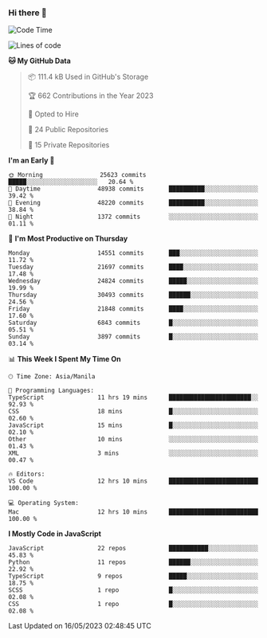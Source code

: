 ### Hi there 👋

<!--START_SECTION:waka-->
![Code Time](http://img.shields.io/badge/Code%20Time-269%20hrs%2016%20mins-blue)

![Lines of code](https://img.shields.io/badge/From%20Hello%20World%20I%27ve%20Written-57.1%20million%20lines%20of%20code-blue)

**🐱 My GitHub Data** 

> 📦 111.4 kB Used in GitHub's Storage 
 > 
> 🏆 662 Contributions in the Year 2023
 > 
> 💼 Opted to Hire
 > 
> 📜 24 Public Repositories 
 > 
> 🔑 15 Private Repositories 
 > 
**I'm an Early 🐤** 

```text
🌞 Morning                25623 commits       █████░░░░░░░░░░░░░░░░░░░░   20.64 % 
🌆 Daytime                48938 commits       ██████████░░░░░░░░░░░░░░░   39.42 % 
🌃 Evening                48220 commits       ██████████░░░░░░░░░░░░░░░   38.84 % 
🌙 Night                  1372 commits        ░░░░░░░░░░░░░░░░░░░░░░░░░   01.11 % 
```
📅 **I'm Most Productive on Thursday** 

```text
Monday                   14551 commits       ███░░░░░░░░░░░░░░░░░░░░░░   11.72 % 
Tuesday                  21697 commits       ████░░░░░░░░░░░░░░░░░░░░░   17.48 % 
Wednesday                24824 commits       █████░░░░░░░░░░░░░░░░░░░░   19.99 % 
Thursday                 30493 commits       ██████░░░░░░░░░░░░░░░░░░░   24.56 % 
Friday                   21848 commits       ████░░░░░░░░░░░░░░░░░░░░░   17.60 % 
Saturday                 6843 commits        █░░░░░░░░░░░░░░░░░░░░░░░░   05.51 % 
Sunday                   3897 commits        █░░░░░░░░░░░░░░░░░░░░░░░░   03.14 % 
```


📊 **This Week I Spent My Time On** 

```text
🕑︎ Time Zone: Asia/Manila

💬 Programming Languages: 
TypeScript               11 hrs 19 mins      ███████████████████████░░   92.93 % 
CSS                      18 mins             █░░░░░░░░░░░░░░░░░░░░░░░░   02.60 % 
JavaScript               15 mins             █░░░░░░░░░░░░░░░░░░░░░░░░   02.10 % 
Other                    10 mins             ░░░░░░░░░░░░░░░░░░░░░░░░░   01.43 % 
XML                      3 mins              ░░░░░░░░░░░░░░░░░░░░░░░░░   00.47 % 

🔥 Editors: 
VS Code                  12 hrs 10 mins      █████████████████████████   100.00 % 

💻 Operating System: 
Mac                      12 hrs 10 mins      █████████████████████████   100.00 % 
```

**I Mostly Code in JavaScript** 

```text
JavaScript               22 repos            ███████████░░░░░░░░░░░░░░   45.83 % 
Python                   11 repos            ██████░░░░░░░░░░░░░░░░░░░   22.92 % 
TypeScript               9 repos             █████░░░░░░░░░░░░░░░░░░░░   18.75 % 
SCSS                     1 repo              █░░░░░░░░░░░░░░░░░░░░░░░░   02.08 % 
CSS                      1 repo              █░░░░░░░░░░░░░░░░░░░░░░░░   02.08 % 
```




 Last Updated on 16/05/2023 02:48:45 UTC
<!--END_SECTION:waka-->
